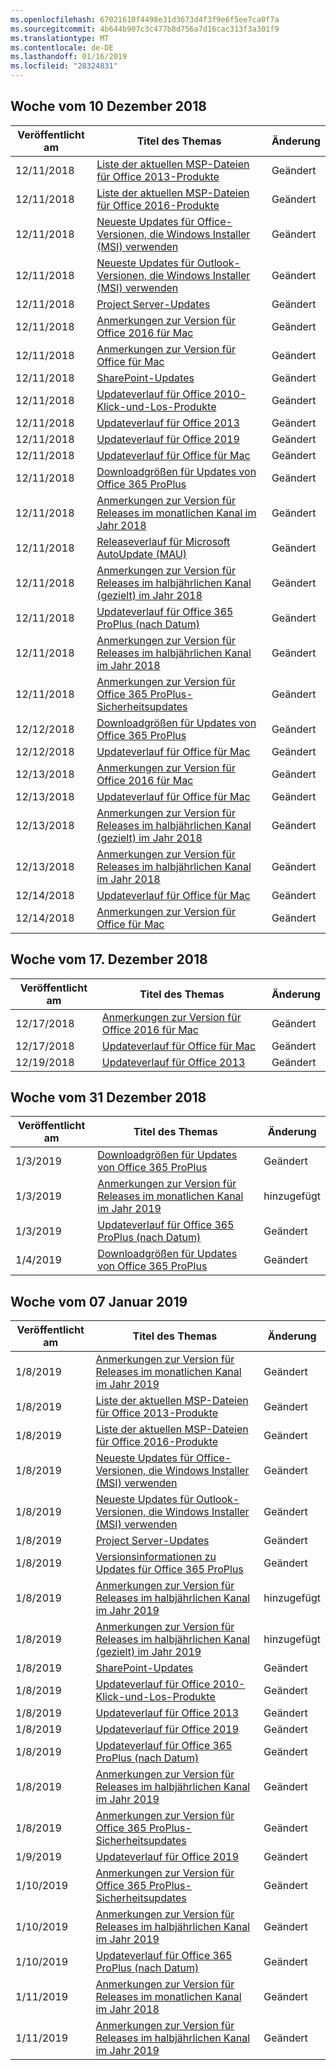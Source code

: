 ```yaml
---
ms.openlocfilehash: 67021610f4498e31d3673d4f3f9e6f5ee7ca0f7a
ms.sourcegitcommit: 4b644b907c3c477b8d756a7d16cac313f3a301f9
ms.translationtype: MT
ms.contentlocale: de-DE
ms.lasthandoff: 01/16/2019
ms.locfileid: "28324831"
---
```

<!-- This file is generated automatically each week. Changes made to this file will be overwritten.-->




## <a name="week-of-december-10-2018"></a>Woche vom 10 Dezember 2018


| Veröffentlicht am |Titel des Themas | Änderung |
|------|------------|--------|
| 12/11/2018 | [Liste der aktuellen MSP-Dateien für Office 2013-Produkte](/OfficeUpdates/msp-files-office-2013) | Geändert |
| 12/11/2018 | [Liste der aktuellen MSP-Dateien für Office 2016-Produkte](/OfficeUpdates/msp-files-office-2016) | Geändert |
| 12/11/2018 | [Neueste Updates für Office-Versionen, die Windows Installer (MSI) verwenden](/OfficeUpdates/office-updates-msi) | Geändert |
| 12/11/2018 | [Neueste Updates für Outlook-Versionen, die Windows Installer (MSI) verwenden](/OfficeUpdates/outlook-updates-msi) | Geändert |
| 12/11/2018 | [Project Server-Updates](/OfficeUpdates/project-server-updates) | Geändert |
| 12/11/2018 | [Anmerkungen zur Version für Office 2016 für Mac](/OfficeUpdates/release-notes-office-2016-mac) | Geändert |
| 12/11/2018 | [Anmerkungen zur Version für Office für Mac](/OfficeUpdates/release-notes-office-for-mac) | Geändert |
| 12/11/2018 | [SharePoint-Updates](/OfficeUpdates/sharepoint-updates) | Geändert |
| 12/11/2018 | [Updateverlauf für Office 2010-Klick-und-Los-Produkte](/OfficeUpdates/update-history-office-2010-click-to-run) | Geändert |
| 12/11/2018 | [Updateverlauf für Office 2013](/OfficeUpdates/update-history-office-2013) | Geändert |
| 12/11/2018 | [Updateverlauf für Office 2019](/OfficeUpdates/update-history-office-2019) | Geändert |
| 12/11/2018 | [Updateverlauf für Office für Mac](/OfficeUpdates/update-history-office-for-mac) | Geändert |
| 12/11/2018 | [Downloadgrößen für Updates von Office 365 ProPlus](/OfficeUpdates/download-sizes-office365-proplus-updates) | Geändert |
| 12/11/2018 | [Anmerkungen zur Version für Releases im monatlichen Kanal im Jahr 2018](/OfficeUpdates/monthly-channel-2018) | Geändert |
| 12/11/2018 | [Releaseverlauf für Microsoft AutoUpdate (MAU)](/OfficeUpdates/release-history-microsoft-autoupdate) | Geändert |
| 12/11/2018 | [Anmerkungen zur Version für Releases im halbjährlichen Kanal (gezielt) im Jahr 2018](/OfficeUpdates/semi-annual-channel-targeted-2018) | Geändert |
| 12/11/2018 | [Updateverlauf für Office 365 ProPlus (nach Datum)](/OfficeUpdates/update-history-office365-proplus-by-date) | Geändert |
| 12/11/2018 | [Anmerkungen zur Version für Releases im halbjährlichen Kanal im Jahr 2018](/OfficeUpdates/semi-annual-channel-2018) | Geändert |
| 12/11/2018 | [Anmerkungen zur Version für Office 365 ProPlus-Sicherheitsupdates](/OfficeUpdates/office365-proplus-security-updates) | Geändert |
| 12/12/2018 | [Downloadgrößen für Updates von Office 365 ProPlus](/OfficeUpdates/download-sizes-office365-proplus-updates) | Geändert |
| 12/12/2018 | [Updateverlauf für Office für Mac](/OfficeUpdates/update-history-office-for-mac) | Geändert |
| 12/13/2018 | [Anmerkungen zur Version für Office 2016 für Mac](/OfficeUpdates/release-notes-office-2016-mac) | Geändert |
| 12/13/2018 | [Updateverlauf für Office für Mac](/OfficeUpdates/update-history-office-for-mac) | Geändert |
| 12/13/2018 | [Anmerkungen zur Version für Releases im halbjährlichen Kanal (gezielt) im Jahr 2018](/OfficeUpdates/semi-annual-channel-targeted-2018) | Geändert |
| 12/13/2018 | [Anmerkungen zur Version für Releases im halbjährlichen Kanal im Jahr 2018](/OfficeUpdates/semi-annual-channel-2018) | Geändert |
| 12/14/2018 | [Updateverlauf für Office für Mac](/OfficeUpdates/update-history-office-for-mac) | Geändert |
| 12/14/2018 | [Anmerkungen zur Version für Office für Mac](/OfficeUpdates/release-notes-office-for-mac) | Geändert |


## <a name="week-of-december-17-2018"></a>Woche vom 17. Dezember 2018


| Veröffentlicht am |Titel des Themas | Änderung |
|------|------------|--------|
| 12/17/2018 | [Anmerkungen zur Version für Office 2016 für Mac](/OfficeUpdates/release-notes-office-2016-mac) | Geändert |
| 12/17/2018 | [Updateverlauf für Office für Mac](/OfficeUpdates/update-history-office-for-mac) | Geändert |
| 12/19/2018 | [Updateverlauf für Office 2013](/OfficeUpdates/update-history-office-2013) | Geändert |


## <a name="week-of-december-31-2018"></a>Woche vom 31 Dezember 2018


| Veröffentlicht am |Titel des Themas | Änderung |
|------|------------|--------|
| 1/3/2019 | [Downloadgrößen für Updates von Office 365 ProPlus](/OfficeUpdates/download-sizes-office365-proplus-updates) | Geändert |
| 1/3/2019 | [Anmerkungen zur Version für Releases im monatlichen Kanal im Jahr 2019](/OfficeUpdates/monthly-channel-2019) | hinzugefügt |
| 1/3/2019 | [Updateverlauf für Office 365 ProPlus (nach Datum)](/OfficeUpdates/update-history-office365-proplus-by-date) | Geändert |
| 1/4/2019 | [Downloadgrößen für Updates von Office 365 ProPlus](/OfficeUpdates/download-sizes-office365-proplus-updates) | Geändert |


## <a name="week-of-january-07-2019"></a>Woche vom 07 Januar 2019


| Veröffentlicht am |Titel des Themas | Änderung |
|------|------------|--------|
| 1/8/2019 | [Anmerkungen zur Version für Releases im monatlichen Kanal im Jahr 2019](/OfficeUpdates/monthly-channel-2019) | Geändert |
| 1/8/2019 | [Liste der aktuellen MSP-Dateien für Office 2013-Produkte](/OfficeUpdates/msp-files-office-2013) | Geändert |
| 1/8/2019 | [Liste der aktuellen MSP-Dateien für Office 2016-Produkte](/OfficeUpdates/msp-files-office-2016) | Geändert |
| 1/8/2019 | [Neueste Updates für Office-Versionen, die Windows Installer (MSI) verwenden](/OfficeUpdates/office-updates-msi) | Geändert |
| 1/8/2019 | [Neueste Updates für Outlook-Versionen, die Windows Installer (MSI) verwenden](/OfficeUpdates/outlook-updates-msi) | Geändert |
| 1/8/2019 | [Project Server-Updates](/OfficeUpdates/project-server-updates) | Geändert |
| 1/8/2019 | [Versionsinformationen zu Updates für Office 365 ProPlus](/OfficeUpdates/release-notes-office365-proplus) | Geändert |
| 1/8/2019 | [Anmerkungen zur Version für Releases im halbjährlichen Kanal im Jahr 2019](/OfficeUpdates/semi-annual-channel-2019) | hinzugefügt |
| 1/8/2019 | [Anmerkungen zur Version für Releases im halbjährlichen Kanal (gezielt) im Jahr 2019](/OfficeUpdates/semi-annual-channel-targeted-2019) | hinzugefügt |
| 1/8/2019 | [SharePoint-Updates](/OfficeUpdates/sharepoint-updates) | Geändert |
| 1/8/2019 | [Updateverlauf für Office 2010-Klick-und-Los-Produkte](/OfficeUpdates/update-history-office-2010-click-to-run) | Geändert |
| 1/8/2019 | [Updateverlauf für Office 2013](/OfficeUpdates/update-history-office-2013) | Geändert |
| 1/8/2019 | [Updateverlauf für Office 2019](/OfficeUpdates/update-history-office-2019) | Geändert |
| 1/8/2019 | [Updateverlauf für Office 365 ProPlus (nach Datum)](/OfficeUpdates/update-history-office365-proplus-by-date) | Geändert |
| 1/8/2019 | [Anmerkungen zur Version für Releases im halbjährlichen Kanal im Jahr 2019](/OfficeUpdates/semi-annual-channel-2019) | Geändert |
| 1/8/2019 | [Anmerkungen zur Version für Office 365 ProPlus-Sicherheitsupdates](/OfficeUpdates/office365-proplus-security-updates) | Geändert |
| 1/9/2019 | [Updateverlauf für Office 2019](/OfficeUpdates/update-history-office-2019) | Geändert |
| 1/10/2019 | [Anmerkungen zur Version für Office 365 ProPlus-Sicherheitsupdates](/OfficeUpdates/office365-proplus-security-updates) | Geändert |
| 1/10/2019 | [Anmerkungen zur Version für Releases im halbjährlichen Kanal im Jahr 2019](/OfficeUpdates/semi-annual-channel-2019) | Geändert |
| 1/10/2019 | [Updateverlauf für Office 365 ProPlus (nach Datum)](/OfficeUpdates/update-history-office365-proplus-by-date) | Geändert |
| 1/11/2019 | [Anmerkungen zur Version für Releases im monatlichen Kanal im Jahr 2018](/OfficeUpdates/monthly-channel-2018) | Geändert |
| 1/11/2019 | [Anmerkungen zur Version für Releases im halbjährlichen Kanal im Jahr 2019](/OfficeUpdates/semi-annual-channel-2019) | Geändert |
